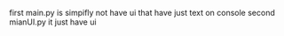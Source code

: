 first main.py is simpifly not have ui that have just text on console
second mianUI.py it just have ui
